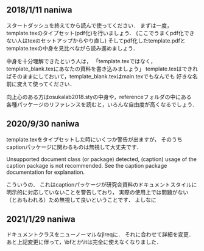## 2018/1/11 naniwa
スタートダッシュを終えてから読んで使ってください．
まずは一度，template.texのタイプセット(pdf化)を行いましょう．
(ここでうまくpdf化できない人はtexのセットアップからやり直し)
そしてpdf化したtemplate.pdfとtemplate.texの中身を見比べながら読み進めましょう．

中身を十分理解できたという人は，
「template.texではなく，template_blank.texにあなたの資料を書き込みましょう」
template.texはできればそのままにしておいて，template_blank.texはmain.texでもなんでも
好きな名前に変えて使ってください．

向上心のある方はosukalab2018.styの中身や，referenceフォルダの中にある
各種パッケージのリファレンスを読むと，いろんな自由度が高くなるでしょう．

## 2020/9/30 naniwa

template.texをタイプセットした時にいくつか警告が出ますが，
そのうちcaptionパッケージに関わるものは無視して大丈夫です．

Unsupported document class (or package) detected,
(caption)	usage of the caption package is not recommended.
See the caption package documentation for explanation.

こういうの．
これはcaptionパッケージが研究会資料のドキュメントスタイルに明示的に対応していないことを警告しており，
実際の使用上では問題がない（とおもわれる）ため無視して良いということです．
よしなに

## 2021/1/29 naniwa

ドキュメントクラスをニューノーマルなjlreqに．
それに合わせて詳細を変更．
あと上記変更に伴って，\bfとか\itは完全に使えなくなりました．
